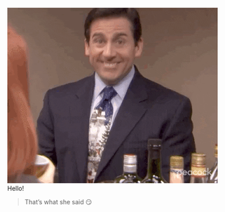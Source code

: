 ![](https://github.com/MilanDanilovic/MilanDanilovic/blob/main/michael.gif) <br /> Hello!
> That’s what she said :smirk:
